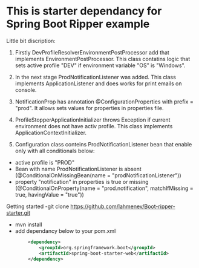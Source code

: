 # This is starter dependancy for Spring Boot Ripper example

Little bit discription:

1) Firstly DevProfileResolverEnvironmentPostProcessor add that implements EnvironmentPostProcessor. 
This class contatins logic that sets active profile "DEV" if environment variable "OS" is "Windows".

2) In the next stage ProdNotificationListener was added. This class implements ApplicationListener and does works for print emails on console.

3) NotificationProp has annotation @ConfigurationProperties with prefix = "prod". It allows sets values for properties in properties file.

4) ProfileStopperApplicationInitializer throws Exception if current environment does not have activ profile. 
This class implements ApplicationContextInitializer.

5) Configuration class conteins ProdNotificationListener bean that enable only with all conditionals below:
- active profile is "PROD"
- Bean with name ProdNotificationListener is absent (@ConditionalOnMissingBean(name = "prodNotificationListener"))
- property "notification" in properties is true or missing (@ConditionalOnProperty(name = "prod.notification", matchIfMissing = true, havingValue = "true"))



Getting started
-git clone https://github.com/lahmenev/Boot-ripper-starter.git
- mvn install
- add dependancy below to your pom.xml

```xml
        <dependency>
            <groupId>org.springframework.boot</groupId>
            <artifactId>spring-boot-starter-web</artifactId>
        </dependency>
```
